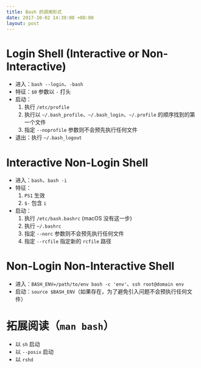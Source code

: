 ```yaml
---
title: Bash 的调用形式
date: 2017-10-02 14:39:00 +08:00
layout: post
---
```


# Login Shell (Interactive or Non-Interactive)
- 进入：`bash --login`、`-bash`
- 特征：`$0` 参数以 `-` 打头
- 启动：
  1. 执行 `/etc/profile`
  2. 执行以 `~/.bash_profile`、`~/.bash_login`、`~/.profile` 的顺序找到的第一个文件
  3. 指定 `--noprofile` 参数则不会预先执行任何文件
- 退出：执行 `~/.bash_logout`

# Interactive Non-Login Shell
- 进入：`bash`、`bash -i`
- 特征：
  1. `PS1` 生效
  2. `$-` 包含 `i`
- 启动：
  1. 执行 `/etc/bash.bashrc` (macOS 没有这一步)
  2. 执行 `~/.bashrc`
  3. 指定 `--norc` 参数则不会预先执行任何文件
  4. 指定 `--rcfile` 指定新的 `rcfile` 路径

# Non-Login Non-Interactive Shell
- 进入：`BASH_ENV=/path/to/env bash -c 'env'`、`ssh root@domain env`
- 启动：`source $BASH_ENV`（如果存在，为了避免引入问题不会预执行任何文件）

# 拓展阅读（`man bash`）
- 以 `sh` 启动
- 以 `--posix` 启动
- 以 `rshd`